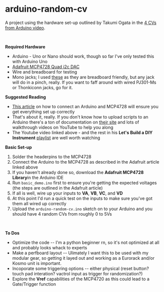 # arduino-random-cv
<p>A project using the hardware set-up outlined by Takumi Ogata in the <a target="_blank" href="https://youtu.be/PaWp6zny83I?si=1tmL2BKSnuteJ7N7">4 CVs from Arduino video</a>.</p>
<br/>
<p><b>Required Hardware</b></p>
<ul><li>Arduino - Uno or Nano should work, though so far I've only tested this with Arduino Uno</li>
    <li><a target="_blank" href="https://www.adafruit.com/product/4470">Adafruit MCP4728 Quad i2c DAC</a></li>
    <li>Wire and breadboard for testing</li>
    <li>Mono jacks; I used <a target="_blank" href="https://www.digikey.ca/en/products/detail/kycon-inc/STX-3120-3B/9990113">these</a> as they are breadboard friendly, but any jack will do in a pinch, really. 
        If you want to faff around with wired PJ301-Ms or Thonkiconn jacks, go for it.</li></ul>
<p><b>Suggested Reading</b></p>
<ul><li><a target="_blank" href="https://learn.adafruit.com/adafruit-mcp4728-i2c-quad-dac/arduino">This article</a> on how to connect an Arduino and MCP4728 will ensure you get everything set up correctly</li>
    <li>That's about it, really. If you don't know how to upload scripts to an Arduino there's a ton of documentation on <a target="_blank" href="https://www.arduino.cc/en/Guide">their site</a> and lots of walkthrough videos on YouTube to help you along</li>
    <li>The Youtube video linked above - and the rest in his <b>Let's Build a DIY Instrument</b> <a target="_blank" href="https://youtube.com/playlist?list=PLyFkFo29zHvC5oiRAdwvwxADUeLhCm3lV&si=FIBFOQCawkSmabCd">playlist</a> are well worth watching</li></ul>
<p><b>Basic Set-up</b></p>
<ol><li>Solder the headerpins to the MCP4728</li>
    <li>Connect the Arduino to the MCP4728 as described in the Adafruit article linked above</li>
    <li>If you haven't already done so, download the <b>Adafruit MCP4728 Library</b>in the Arduino IDE</li> 
    <li>Run <code>basic_demo.ino</code> first to ensure you're getting the expected voltages (the steps are outlined in the Adafruit article) </li>
    <li>If all is well, wire up your inputs to <b>VA</b>, <b>VB</b>, <b>VC</b>, and <b>VD</b></li>
    <li>At this point I'd run a quick test on the inputs to make sure you've got them all wired up correctly</li>
    <li>Upload the <code>arduino-random-cv.ino</code> sketch on to your Arduino and you should have 4 random CVs from roughly 0 to 5Vs</li></ol>
    <br/>
    <p><b>To Dos</b></p>
    <ul><li>Optimize the code -- I'm a python beginner rn, so it's not optimized at all and probably looks whack to experts</li>
        <li>Make a perfboard layout -- Ulimately I want this to be used with my modular gear, so getting it layed out and working as a Eurorack and/or Kosmo unit is important.</li>
        <li>Incoporate some triggering options -- either physical (reset button? touch pad interation? vactrol input as trigger for randomization?)</li>
        <li>Explore the <b>Vref</b> capabilities of the MCP4720 as this could lead to a Gate/Trigger function</li></ul>
